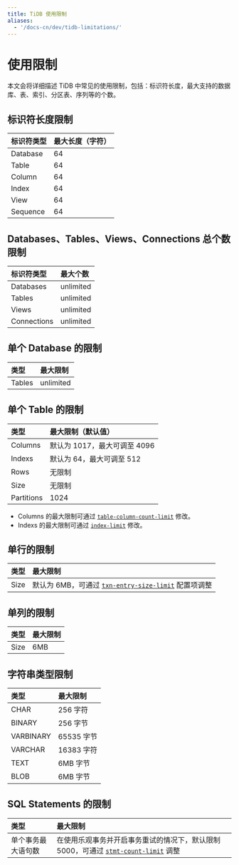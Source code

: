 ```yaml
---
title: TiDB 使用限制
aliases:
  - '/docs-cn/dev/tidb-limitations/'
---
```


# 使用限制

本文会将详细描述 TiDB 中常见的使用限制，包括：标识符长度，最大支持的数据库、表、索引、分区表、序列等的个数。

## 标识符长度限制

| 标识符类型    | 最大长度（字符） |
|:-------- |:-------- |
| Database | 64       |
| Table    | 64       |
| Column   | 64       |
| Index    | 64       |
| View     | 64       |
| Sequence | 64       |

## Databases、Tables、Views、Connections 总个数限制

| 标识符类型       | 最大个数      |
|:----------- |:--------- |
| Databases   | unlimited |
| Tables      | unlimited |
| Views       | unlimited |
| Connections | unlimited |

## 单个 Database 的限制

| 类型     | 最大限制      |
|:------ |:--------- |
| Tables | unlimited |

## 单个 Table 的限制

| 类型         | 最大限制（默认值）           |
|:---------- |:------------------- |
| Columns    | 默认为 1017，最大可调至 4096 |
| Indexs     | 默认为 64，最大可调至 512    |
| Rows       | 无限制                 |
| Size       | 无限制                 |
| Partitions | 1024                |

* Columns 的最大限制可通过 [`table-column-count-limit`](/tidb-configuration-file.md#table-column-count-limit-从-v50-版本开始引入) 修改。
* Indexs 的最大限制可通过 [`index-limit`](/tidb-configuration-file.md#index-limit-从-v50-版本开始引入) 修改。

## 单行的限制

| 类型   | 最大限制                                                                                                      |
|:---- |:--------------------------------------------------------------------------------------------------------- |
| Size | 默认为 6MB，可通过 [`txn-entry-size-limit`](/tidb-configuration-file.md#txn-entry-size-limit-从-v50-版本开始引入) 配置项调整 |

## 单列的限制

| 类型   | 最大限制 |
|:---- |:---- |
| Size | 6MB  |

## 字符串类型限制

| 类型        | 最大限制     |
|:--------- |:-------- |
| CHAR      | 256 字符   |
| BINARY    | 256 字节   |
| VARBINARY | 65535 字节 |
| VARCHAR   | 16383 字符 |
| TEXT      | 6MB 字节   |
| BLOB      | 6MB 字节   |

## SQL Statements 的限制

| 类型        | 最大限制                                                                                                   |
|:--------- |:------------------------------------------------------------------------------------------------------ |
| 单个事务最大语句数 | 在使用乐观事务并开启事务重试的情况下，默认限制 5000，可通过 [`stmt-count-limit`](/tidb-configuration-file.md#stmt-count-limit) 调整 |
